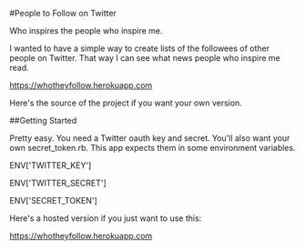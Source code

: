 #People to Follow on Twitter

Who inspires the people who inspire me. 

I wanted to have a simple way to create lists of the followees of other people on Twitter. That way I can see what news people who inspire me read.

https://whotheyfollow.herokuapp.com

Here's the source of the project if you want your own version. 


##Getting Started

Pretty easy. You need a Twitter oauth key and secret. You'll also want your own secret_token.rb. This app expects them in some environment variables. 

ENV['TWITTER_KEY']

ENV['TWITTER_SECRET']

ENV['SECRET_TOKEN']

Here's a hosted version if you just want to use this: 

https://whotheyfollow.herokuapp.com
